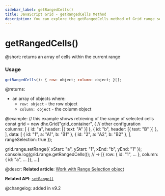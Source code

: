 ```yaml
---
sidebar_label: getRangedCells()
title: JavaScript Grid - getRangedCells Method 
description: You can explore the getRangedCells method of Grid range selection in the documentation of the DHTMLX JavaScript UI library. Browse developer guides and API reference, try out code examples and live demos, and download a free 30-day evaluation version of DHTMLX Suite.
---
```


# getRangedCells()

@short: returns an array of cells within the current range

### Usage

~~~jsx
getRangedCells(): { row: object; column: object; }[];
~~~

@returns:
- an array of objects where:
	- `row: object` - the row object
	- `column: object` - the column object

@example:
// this example shows retrieving of the range of selected cells
const grid = new dhx.Grid("grid_container", {
    // other configuration
    columns: [
        { id: "a", header: [{ text: "A" }] },
        { id: "b", header: [{ text: "B" }] },
    ],
    data: [
        { id: "1", a: "A1", b: "B1" },
        { id: "2", a: "A2", b: "B2" },
    ],
    rangeSelection: true
});

grid.range.setRange({ xStart: "a", yStart: "1", xEnd: "b", yEnd: "1" });
console.log(grid.range.getRangedCells()); // -> [{ row: { id: "1", ... }, column: { id: "a", ... }}, ...]

@descr:
**Related article**: [Work with Range Selection object](grid/usage_rangeselection.md)

**Related API**: [`setRange()`](grid/api/rangeselection/setrange_method.md)

@changelog:
added in v9.2
